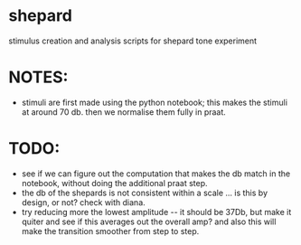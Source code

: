 # shepard
stimulus creation and analysis scripts for shepard tone experiment


# NOTES:
* stimuli are first made using the python notebook; this makes the stimuli at around 70 db. then we normalise them fully in praat.

# TODO:
- see if we can figure out the computation that makes the db match in the notebook, without doing the additional praat step.
- the db of the shepards is not consistent within a scale ... is this by design, or not? check with diana.
- try reducing more the lowest amplitude -- it should be 37Db, but make it quiter and see if this averages out the overall amp? and also this will make the transition smoother from step to step.